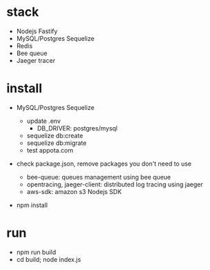 # stack
- Nodejs Fastify
- MySQL/Postgres Sequelize
- Redis
- Bee queue
- Jaeger tracer

# install
- MySQL/Postgres Sequelize
    - update .env
    	- DB_DRIVER: postgres/mysql
    - sequelize db:create
    - sequelize db:migrate
    - test appota.com

- check package.json, remove packages you don't need to use
    - bee-queue: queues management using bee queue
    - opentracing, jaeger-client: distributed log tracing using jaeger
    - aws-sdk: amazon s3 Nodejs SDK
- npm install

# run
- npm run build
- cd build; node index.js
